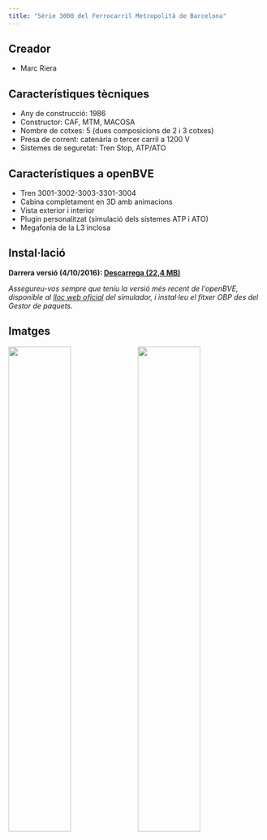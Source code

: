 ```yaml
---
title: "Sèrie 3000 del Ferrocarril Metropolità de Barcelona"
---
```

## Creador

* Marc Riera

## Característiques tècniques

* Any de construcció: 1986
* Constructor: CAF, MTM, MACOSA
* Nombre de cotxes: 5 (dues composicions de 2 i 3 cotxes)
* Presa de corrent: catenària o tercer carril a 1200 V
* Sistemes de seguretat: Tren Stop, ATP/ATO

## Característiques a openBVE

* Tren 3001-3002-3003-3301-3004
* Cabina completament en 3D amb animacions
* Vista exterior i interior
* Plugin personalitzat (simulació dels sistemes ATP i ATO)
* Megafonia de la L3 inclosa

## Instal·lació

**Darrera versió (4/10/2016): [Descarrega (22,4 MB)](https://github.com/MarcRiera/FCMB-3000/releases/download/v1.3/FCMB_3000_v1.3.obp)**

*Assegureu-vos sempre que teniu la versió més recent de l'openBVE, disponible al [lloc web oficial](http://www.openbve-project.net) del simulador, i instal·leu el fitxer OBP des del Gestor de paquets.*

## Imatges

<a href="/images/trens/3000/1.png" target="_blank"><img style="float: left; width: 49.5%; margin-right: 0.5%; margin-bottom: 1em;" src="/images/trens/3000/1.png" /></a><a href="/images/trens/3000/2.png" target="_blank"><img style="float: right; width: 49.5%; margin-left: 0.5%; margin-bottom: 1em;" src="/images/trens/3000/2.png" /></a>
